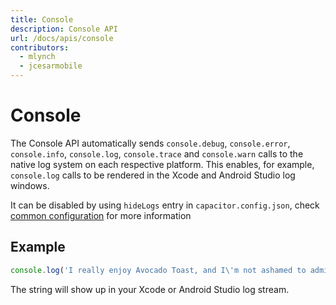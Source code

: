 ```yaml
---
title: Console
description: Console API
url: /docs/apis/console
contributors:
  - mlynch
  - jcesarmobile
---
```


<plugin-platforms platforms="pwa,ios,android,electron"></plugin-platforms>

# Console

The Console API automatically sends `console.debug`, `console.error`, `console.info`, `console.log`, `console.trace` and `console.warn` calls to the native log system on each respective platform. This enables, for example,
`console.log` calls to be rendered in the Xcode and Android Studio log windows.

It can be disabled by using `hideLogs` entry in `capacitor.config.json`, check [common configuration](/docs/basics/configuring-your-app#common-configuration) for more information

## Example

```typescript
console.log('I really enjoy Avocado Toast, and I\'m not ashamed to admit it');
```

The string will show up in your Xcode or Android Studio log stream.